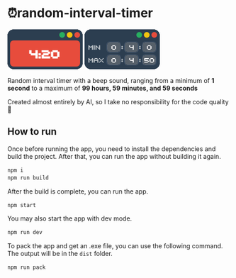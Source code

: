 # ⏰random-interval-timer

![Screenshot](./readme/screenshot1.png)
![Screenshot](./readme/screenshot2.png)

Random interval timer with a beep sound, ranging from a minimum of **1 second** to a maximum of **99 hours, 59 minutes, and 59 seconds**

Created almost entirely by AI, so I take no responsibility for the code quality 🐸

## How to run
Once before running the app, you need to install the dependencies and build the project. After that, you can run the app without building it again.
```bash
npm i
npm run build
```

After the build is complete, you can run the app.
```bash
npm start
```

You may also start the app with dev mode.
```bash
npm run dev
```

To pack the app and get an .exe file, you can use the following command. The output will be in the `dist` folder.
```bash
npm run pack
```
